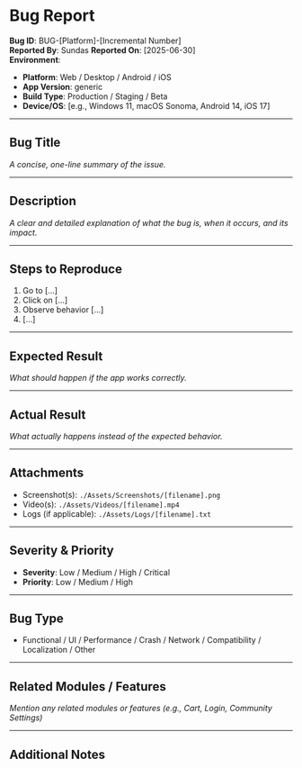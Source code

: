 # Bug Report

**Bug ID**: BUG-[Platform]-[Incremental Number]  
**Reported By**: Sundas 
**Reported On**: [2025-06-30]  
**Environment**:  
- **Platform**: Web / Desktop / Android / iOS  
- **App Version**: generic  
- **Build Type**: Production / Staging / Beta  
- **Device/OS**: [e.g., Windows 11, macOS Sonoma, Android 14, iOS 17]

---

## Bug Title  
*A concise, one-line summary of the issue.*

---

## Description  
*A clear and detailed explanation of what the bug is, when it occurs, and its impact.*

---

## Steps to Reproduce  
1. Go to [...]  
2. Click on [...]  
3. Observe behavior [...]  
4. [...]

---

## Expected Result  
*What should happen if the app works correctly.*

---

## Actual Result  
*What actually happens instead of the expected behavior.*

---

## Attachments  
- Screenshot(s): `./Assets/Screenshots/[filename].png`  
- Video(s): `./Assets/Videos/[filename].mp4`  
- Logs (if applicable): `./Assets/Logs/[filename].txt`

---

## Severity & Priority  
- **Severity**: Low / Medium / High / Critical  
- **Priority**: Low / Medium / High  

---

## Bug Type  
- Functional / UI / Performance / Crash / Network / Compatibility / Localization / Other

---

## Related Modules / Features  
*Mention any related modules or features (e.g., Cart, Login, Community Settings)*

---

## Additional Notes 
